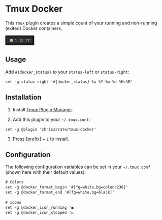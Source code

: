 # Tmux Docker

This `tmux` plugin creates a simple count of your running and non-running
(exited) Docker containers.

![docker status](example.png)


## Usage

Add `#{docker_status}` to your `status-left` or `status-right`:

```
set -g status-right '#{docker_status} %a %Y-%m-%d %H:%M'
```


## Installation

1. Install [Tmux Plugin Manager][tpm].

2. Add this plugin to your `~/.tmux.conf`:

```
set -g @plugin 'chriszarate/tmux-docker'
```

3. Press [prefix] + `I` to install.


## Configuration

The following configuration variables can be set in your `~/.tmux.conf` (shown
here with their default values):

```
# Colors
set -g @docker_format_begin '#[fg=white,bg=colour236]'
set -g @docker_format_end '#[fg=white,bg=black]'

# Icons
set -g @docker_icon_running '◼ '
set -g @docker_icon_stopped '◻ '
```

[tpm]: https://github.com/tmux-plugins/tpm
